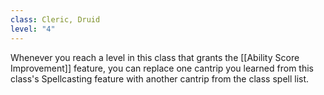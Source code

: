 ```yaml
---
class: Cleric, Druid
level: "4"
---
```


Whenever you reach a level in this class that grants the [[Ability Score Improvement]] feature, you can replace one cantrip you learned from this class's Spellcasting feature with another cantrip from the class spell list.